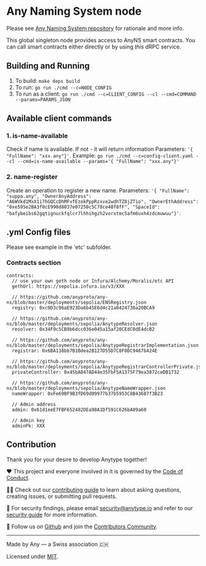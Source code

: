# Any Naming System node
Please see [Any Naming System repository](https://github.com/anyproto/any-ns) for rationale and more info.

This global singleton node provides access to AnyNS smart contracts. You can call smart contracts either directly or by using _this_ dRPC service. 

## Building and Running
1. To build: `make deps build`
2. To run: `go run ./cmd --c=NODE_CONFIG`
3. To run as a client: `go run ./cmd --c=CLIENT_CONFIG --cl --cmd=COMMAND --params=PARAMS_JSON`

## Available client commands

### 1. is-name-available
Check if name is available. If not - it will return information
Parameters: `'{ "FullName": "xxx.any"}'`.
Example: `go run ./cmd --c=config-client.yaml --cl --cmd=is-name-available --params='{ "FullName": "xxx.any"}'`

### 2. name-register
Create an operation to register a new name.
Parameters: `'{ "FullName": "suppa.any", "OwnerAnyAddress": "A6WVkd1MxX1i7hGQCcDhMFvfEzokPppRzxve2wdhTZ8jZTio", "OwnerEthAddress": "0xe595e2BA3f0cE990d8037e07250c5C78ce40f8fF", "SpaceId": "bafybeibs62gqtignuckfqlcr7lhhihgzh2vorxtmc5afm6uxh4zdcmuwuu"}'`.

## .yml Config files
Please see example in the 'etc' subfolder.

### Contracts section

```
contracts:
  // use your own geth node or Infura/Alchemy/Moralis/etc API
  gethUrl: https://sepolia.infura.io/v3/XXX

  // https://github.com/anyproto/any-ns/blob/master/deployments/sepolia/ENSRegistry.json
  registry: 0xc0D3c96aE923Da6b45E6d4c21a0424730a20BCA9

  // https://github.com/anyproto/any-ns/blob/master/deployments/sepolia/AnytypeResolver.json
  resolver: 0x34F9c5CB9b6dcc036e045a15af20CEdC0dE4dcB2

  // https://github.com/anyproto/any-ns/blob/master/deployments/sepolia/AnytypeRegistrarImplementation.json
  registrar: 0x6BA138bb7B1Bdea2B127D55D7C8F0DC9467b424E

  // https://github.com/anyproto/any-ns/blob/master/deployments/sepolia/AnytypeRegistrarControllerPrivate.json
  privateController: 0x45bA047AD44e35FbF5A1375F79ea3872ceDB1732

  // https://github.com/anyproto/any-ns/blob/master/deployments/sepolia/AnytypeNameWrapper.json
  nameWrapper: 0xFe69BF9B3fD69d09977b37b5953C8B43687f3B23

  // Admin address
  admin: 0x61d1eeE7FBF652482DEa98A1Df591C626bA09a60
  
  // Admin key
  adminPk: XXX
```

## Contribution

 Thank you for your desire to develop Anytype together!

 ❤️ This project and everyone involved in it is governed by the [Code of Conduct](https://github.com/anyproto/.github/blob/main/docs/CODE_OF_CONDUCT.md).

 🧑‍💻 Check out our [contributing guide](https://github.com/anyproto/.github/blob/main/docs/CONTRIBUTING.md) to learn about asking questions, creating issues, or submitting pull requests.

 🫢 For security findings, please email [security@anytype.io](mailto:security@anytype.io) and refer to our [security guide](https://github.com/anyproto/.github/blob/main/docs/SECURITY.md) for more information.

 🤝 Follow us on [Github](https://github.com/anyproto) and join the [Contributors Community](https://github.com/orgs/anyproto/discussions).

---

Made by Any — a Swiss association 🇨🇭

Licensed under [MIT](./LICENSE.md).
